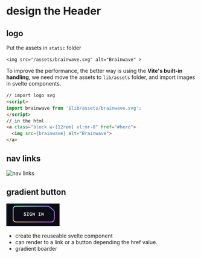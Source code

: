 # design the Header

## logo

Put the assets in `static` folder

```
<img src="/assets/brainwave.svg" alt="Brainwave" >
```

To improve the performance, the better way is using the **Vite's built-in handling**, we need move the assets to `lib/assets` folder, and import images in svelte components.

```html
// import logo svg
<script>
import brainwave from '$lib/assets/brainwave.svg';
</script>
// in the html
<a class="block w-[12rem] xl:mr-8" href="#hero">
  <img src={brainwave} alt="Brainwave">
</a>
```

## nav links
![nav links](img/nav_links.png)
## gradient button

![gradient button](img/button.png)
- create the reuseable svelte component
- can render to a link or a button depending the href value.
- gradient boarder